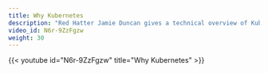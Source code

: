 ```yaml
---
title: Why Kubernetes
description: "Red Hatter Jamie Duncan gives a technical overview of Kubernetes, an open source container orchestration system, in just five minutes."
video_id: N6r-9ZzFgzw
weight: 30
---
```


{{< youtube id="N6r-9ZzFgzw" title="Why Kubernetes" >}}
